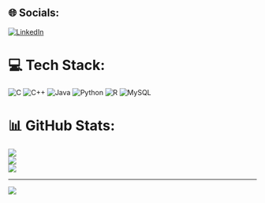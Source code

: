 
## 🌐 Socials:
[![LinkedIn](https://img.shields.io/badge/LinkedIn-%230077B5.svg?logo=linkedin&logoColor=white)](https://linkedin.com/in/ag-shru) 

# 💻 Tech Stack:
![C](https://img.shields.io/badge/c-%2300599C.svg?style=for-the-badge&logo=c&logoColor=white) ![C++](https://img.shields.io/badge/c++-%2300599C.svg?style=for-the-badge&logo=c%2B%2B&logoColor=white) ![Java](https://img.shields.io/badge/java-%23ED8B00.svg?style=for-the-badge&logo=openjdk&logoColor=white) ![Python](https://img.shields.io/badge/python-3670A0?style=for-the-badge&logo=python&logoColor=ffdd54) ![R](https://img.shields.io/badge/r-%23276DC3.svg?style=for-the-badge&logo=r&logoColor=white) ![MySQL](https://img.shields.io/badge/mysql-4479A1.svg?style=for-the-badge&logo=mysql&logoColor=white)
# 📊 GitHub Stats:
![](https://github-readme-stats.vercel.app/api?username=ag-shru&theme=dark&hide_border=false&include_all_commits=false&count_private=false)<br/>
![](https://github-readme-streak-stats.herokuapp.com/?user=ag-shru&theme=dark&hide_border=false)<br/>
![](https://github-readme-stats.vercel.app/api/top-langs/?username=ag-shru&theme=dark&hide_border=false&include_all_commits=false&count_private=false&layout=compact)

---
[![](https://visitcount.itsvg.in/api?id=ag-shru&icon=0&color=0)](https://visitcount.itsvg.in)

<!-- Proudly created with GPRM ( https://gprm.itsvg.in ) -->
